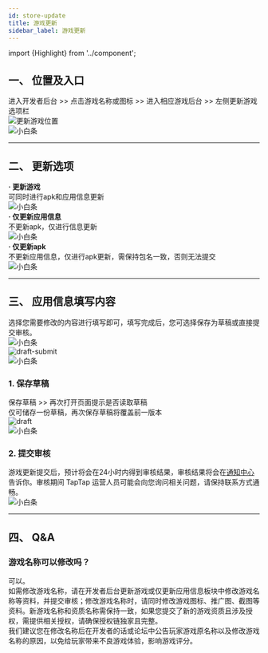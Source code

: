 ```yaml
---
id: store-update
title: 游戏更新
sidebar_label: 游戏更新
---
```

import {Highlight} from '../component';


## **一、 位置及入口**  
进入<Highlight color='#00b9c8'>开发者后台</Highlight> >> 点击<Highlight color='#00b9c8'>游戏名称或图标</Highlight> >> 进入<Highlight color='#00b9c8'>相应游戏后台</Highlight> >> 左侧<Highlight color='#00b9c8'>更新游戏</Highlight>选项栏  
![更新游戏位置](https://img.tapimg.com/market/images/4ffcef83e85aac545db361c93e156f6f.png)  
![小白条](https://img.tapimg.com/market/images/c53d78b9b120276b53f82aebb0d01537.png)  

---

## **二、 更新选项**  

**· 更新游戏**  
可同时进行apk和应用信息更新  
![小白条](https://img.tapimg.com/market/images/c53d78b9b120276b53f82aebb0d01537.png)  
**· 仅更新应用信息**  
不更新apk，仅进行信息更新  
![小白条](https://img.tapimg.com/market/images/c53d78b9b120276b53f82aebb0d01537.png)  
**· 仅更新apk**  
不更新应用信息，仅进行apk更新，需保持包名一致，否则无法提交  
![小白条](https://img.tapimg.com/market/images/c53d78b9b120276b53f82aebb0d01537.png)  

---

## **三、 应用信息填写内容**  

选择您需要修改的内容进行填写即可，填写完成后，您可选择保存为草稿或直接提交审核。  
![小白条](https://img.tapimg.com/market/images/c53d78b9b120276b53f82aebb0d01537.png)  
![draft-submit](https://img.tapimg.com/market/images/a568a4a4fe4bfde35ea365d51ac0e17a.jpg)  
![小白条](https://img.tapimg.com/market/images/c53d78b9b120276b53f82aebb0d01537.png)  

### **1. 保存草稿**  
保存草稿 >> 再次打开页面提示是否读取草稿  
仅可储存一份草稿，再次保存草稿将覆盖前一版本  
![draft](https://img.tapimg.com/market/images/631da21c529a62c2f8b291238690c039.jpg)  
![小白条](https://img.tapimg.com/market/images/c53d78b9b120276b53f82aebb0d01537.png)  

### **2. 提交审核**  
游戏更新提交后，预计将会在24小时内得到审核结果，审核结果将会在[通知中心](https://www.taptap.com/notifications?type=4&show_type=inbox)告诉你。审核期间 TapTap 运营人员可能会向您询问相关问题，请保持联系方式通畅。    
![小白条](https://img.tapimg.com/market/images/c53d78b9b120276b53f82aebb0d01537.png)  

---

## **四、 Q&A**  

### **游戏名称可以修改吗？**  
可以。  
如需修改游戏名称，请在开发者后台<Highlight color='#00b9c8'>更新游戏</Highlight>或<Highlight color='#00b9c8'>仅更新应用信息</Highlight>板块中修改游戏名称等资料，并提交审核；修改游戏名称时，请同时修改游戏图标、推广图、截图等资料。新游戏名称和资质名称需保持一致，如果您提交了新的游戏资质且涉及授权，需提供相关授权，请确保授权链独家且完整。  
我们建议您在修改名称后在开发者的话或论坛中公告玩家游戏原名称以及修改游戏名称的原因，以免给玩家带来不良游戏体验，影响游戏评分。
